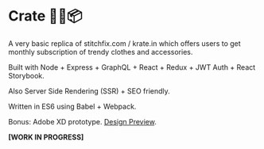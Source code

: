 # Crate 👕👖📦 

A very basic replica of stitchfix.com / krate.in which offers users to get monthly subscription of trendy clothes and accessories. 

Built with Node + Express + GraphQL + React + Redux + JWT Auth + React Storybook. 

Also Server Side Rendering (SSR) + SEO friendly. 

Written in ES6 using Babel + Webpack.

Bonus: Adobe XD prototype. [Design Preview](https://xd.adobe.com/view/a662a49f-57e7-4ffd-91bd-080b150b0317/).

**[WORK IN PROGRESS]**
